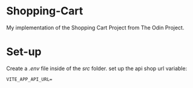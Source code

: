 # Shopping-Cart
My implementation of the Shopping Cart Project from The Odin Project.

# Set-up
Create a *.env* file inside of the *src* folder.
set up the api shop url variable:
```
VITE_APP_API_URL=
```